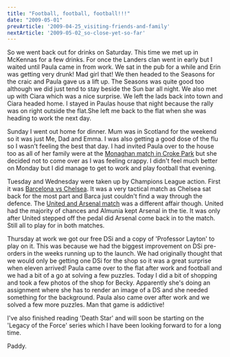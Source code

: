 ```yaml
---
title: "Football, football, football!!!"
date: "2009-05-01"
prevArticle: '2009-04-25_visiting-friends-and-family'
nextArticle: '2009-05-02_so-close-yet-so-far'
---
```

So we went back out for drinks on Saturday. This time we met up in McKennas for a few drinks. For once the Landers clan went in early but I waited until Paula came in from work. We sat in the pub for a while and Erin was getting very drunk! Mad girl that! We then headed to the Seasons for the craic and Paula gave us a lift up. The Seasons was quite good too although we did just tend to stay beside the Sun bar all night. We also met up with Ciara which was a nice surprise. We left the lads back into town and Ciara headed home. I stayed in Paulas house that night because the rally was on right outside the flat.She left me back to the flat when she was heading to work the next day.

Sunday I went out home for dinner. Mum was in Scotland for the weekend so it was just Me, Dad and Emma. I was also getting a good dose of the flu so I wasn't feeling the best that day. I had invited Paula over to the house too as all of her family were at the [Monaghan match in Croke Park](http://www.rte.ie/sport/gaa/championship/2009/0426/cork_monaghan.html) but she decided not to come over as I was feeling crappy. I didn't feel much better on Monday but I did manage to get to work and play football that evening.

Tuesday and Wednesday were taken up by Champions League action. First it was [Barcelona vs Chelsea](http://www.rte.ie/sport/soccer/2009/0428/barcelona_chelsea1.html). It was a very tactical match as Chelsea sat back for the most part and Barca just couldn't find a way through the defence. The [United and Arsenal match](http://www.rte.ie/sport/soccer/2009/0429/manchesterutd_arsenal.html) was a different affair though. United had the majority of chances and Almunia kept Arsenal in the tie. It was only after United stepped off the pedal did Arsenal come back in to the match. Still all to play for in both matches.



Thursday at work we got our free DSi and a copy of 'Professor Layton' to play on it. This was because we had the biggest improvement on DSi pre-orders in the weeks running up to the launch. We had originally thought that we would only be getting one DSi for the shop so it was a great surprise when eleven arrived! Paula came over to the flat after work and football and we had a bit of a go at solving a few puzzles. Today I did a bit of shopping and took a few photos of the shop for Becky. Apparently she's doing an assignment where she has to render an image of a DS and she needed something for the background. Paula also came over after work and we solved a few more puzzles. Man that game is addictive!

I've also finished reading 'Death Star' and will soon be starting on the 'Legacy of the Force' series which I have been looking forward to for a long time.

Paddy.